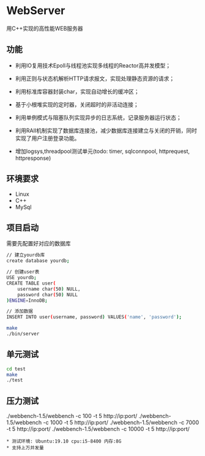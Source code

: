 # WebServer
用C++实现的高性能WEB服务器

## 功能
* 利用IO复用技术Epoll与线程池实现多线程的Reactor高并发模型；
* 利用正则与状态机解析HTTP请求报文，实现处理静态资源的请求；
* 利用标准库容器封装char，实现自动增长的缓冲区；
* 基于小根堆实现的定时器，关闭超时的非活动连接；
* 利用单例模式与阻塞队列实现异步的日志系统，记录服务器运行状态；
* 利用RAII机制实现了数据库连接池，减少数据库连接建立与关闭的开销，同时实现了用户注册登录功能。

* 增加logsys,threadpool测试单元(todo: timer, sqlconnpool, httprequest, httpresponse) 

## 环境要求
* Linux
* C++
* MySql


## 项目启动
需要先配置好对应的数据库
```bash
// 建立yourdb库
create database yourdb;

// 创建user表
USE yourdb;
CREATE TABLE user(
    username char(50) NULL,
    password char(50) NULL
)ENGINE=InnoDB;

// 添加数据
INSERT INTO user(username, password) VALUES('name', 'password');
```

```bash
make
./bin/server
```

## 单元测试
```bash
cd test
make
./test
```

## 压力测试
./webbench-1.5/webbench -c 100 -t 5 http://ip:port/
./webbench-1.5/webbench -c 1000 -t 5 http://ip:port/
./webbench-1.5/webbench -c 7000 -t 5 http://ip:port/
./webbench-1.5/webbench -c 10000 -t 5 http://ip:port/
```
* 测试环境: Ubuntu:19.10 cpu:i5-8400 内存:8G 
* 支持上万并发量

